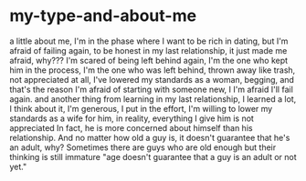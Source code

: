 # my-type-and-about-me
a little about me, I'm in the phase where I want to be rich in dating, but I'm afraid of failing again, to be honest in my last relationship, it just made me afraid, why???
I'm scared of being left behind again, I'm the one who kept him in the process, I'm the one who was left behind, thrown away like trash, not appreciated at all, I've lowered my standards as a woman, begging, and that's the reason I'm afraid of starting with someone new, I I'm afraid I'll fail again.
and another thing from learning in my last relationship, I learned a lot, I think about it, I'm generous, I put in the effort, I'm willing to lower my standards as a wife for him, in reality, everything I give him is not appreciated In fact, he is more concerned about himself than his relationship.
And no matter how old a guy is, it doesn't guarantee that he's an adult, why? Sometimes there are guys who are old enough but their thinking is still immature "age doesn't guarantee that a guy is an adult or not yet."
